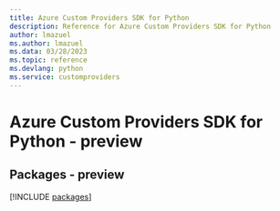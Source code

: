 ```yaml
---
title: Azure Custom Providers SDK for Python
description: Reference for Azure Custom Providers SDK for Python
author: lmazuel
ms.author: lmazuel
ms.data: 03/28/2023
ms.topic: reference
ms.devlang: python
ms.service: customproviders
---
```

# Azure Custom Providers SDK for Python - preview
## Packages - preview
[!INCLUDE [packages](custom-providers-index.md)]